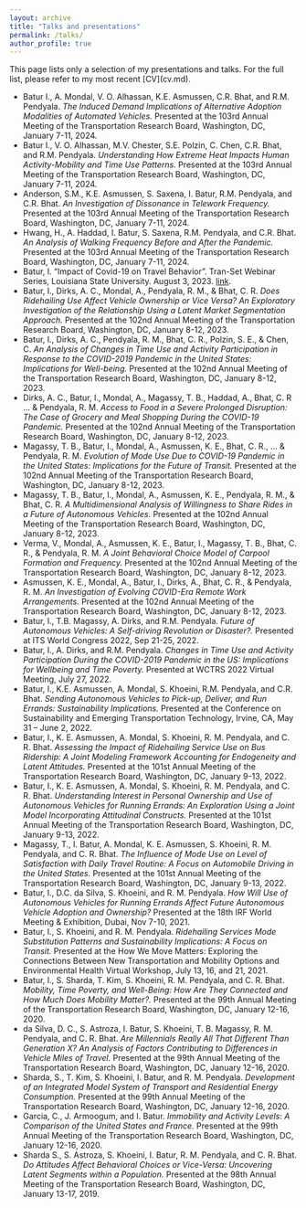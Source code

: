 ```yaml
---
layout: archive
title: "Talks and presentations"
permalink: /talks/
author_profile: true
---
```

<link rel="stylesheet" href="https://cdn.jsdelivr.net/npm/bootstrap-icons@1.7.2/font/bootstrap-icons.css">    
This page lists only a selection of my presentations and talks. For the full list, please refer to my most recent [CV](cv.md).

- <span style="font-size:14px">Batur I., A. Mondal, V. O. Alhassan, K.E. Asmussen, C.R. Bhat, and R.M. Pendyala. <i> The Induced Demand Implications of Alternative Adoption Modalities of Automated Vehicles. </i> Presented at the 103rd Annual Meeting of the Transportation Research Board, Washington, DC, January 7-11, 2024.</span>
- <span style="font-size:14px">Batur I., V. O. Alhassan, M.V. Chester, S.E. Polzin, C. Chen, C.R. Bhat, and R.M. Pendyala. <i> Understanding How Extreme Heat Impacts Human Activity-Mobility and Time Use Patterns. </i> Presented at the 103rd Annual Meeting of the Transportation Research Board, Washington, DC, January 7-11, 2024.</span>
- <span style="font-size:14px">Anderson, S.M., K.E. Asmussen, S. Saxena, I. Batur, R.M. Pendyala, and C.R. Bhat. <i> An Investigation of Dissonance in Telework Frequency. </i>  Presented at the 103rd Annual Meeting of the Transportation Research Board, Washington, DC, January 7-11, 2024. </span>
- <span style="font-size:14px">Hwang, H., A. Haddad, I. Batur, S. Saxena, R.M. Pendyala, and C.R. Bhat. <i> An Analysis of Walking Frequency Before and After the Pandemic. </i> Presented at the 103rd Annual Meeting of the Transportation Research Board, Washington, DC, January 7-11, 2024.</span>
- <span style="font-size:14px"> Batur, I. “Impact of Covid-19 on Travel Behavior”. Tran-Set Webinar Series, Louisiana State University. August 3, 2023. [link](https://transet.lsu.edu/wp-content/uploads/sites/16/2023/08/Flyer-on-Tran-SET-website.pdf).</span>
- <span style="font-size:14px">Batur, I., Dirks, A. C., Mondal, A., Pendyala, R. M., & Bhat, C. R. <i> Does Ridehailing Use Affect Vehicle Ownership or Vice Versa? An Exploratory Investigation of the Relationship Using a Latent Market Segmentation Approach. </i> Presented at the 102nd Annual Meeting of the Transportation Research Board, Washington, DC, January 8-12, 2023.</span>
- <span style="font-size:14px">Batur, I., Dirks, A. C., Pendyala, R. M., Bhat, C. R., Polzin, S. E., & Chen, C. <i> An Analysis of Changes in Time Use and Activity Participation in Response to the COVID-2019 Pandemic in the United States: Implications for Well-being. </i> Presented at the 102nd Annual Meeting of the Transportation Research Board, Washington, DC, January 8-12, 2023.</span>
- <span style="font-size:14px">Dirks, A. C., Batur, I., Mondal, A., Magassy, T. B., Haddad, A., Bhat, C. R ... & Pendyala, R. M. <i> Access to Food in a Severe Prolonged Disruption: The Case of Grocery and Meal Shopping During the COVID-19 Pandemic. </i> Presented at the 102nd Annual Meeting of the Transportation Research Board, Washington, DC, January 8-12, 2023.</span>
- <span style="font-size:14px">Magassy, T. B., Batur, I., Mondal, A., Asmussen, K. E., Bhat, C. R., ... & Pendyala, R. M. <i> Evolution of Mode Use Due to COVID-19 Pandemic in the United States: Implications for the Future of Transit. </i> Presented at the 102nd Annual Meeting of the Transportation Research Board, Washington, DC, January 8-12, 2023.</span>
- <span style="font-size:14px">Magassy, T. B., Batur, I., Mondal, A., Asmussen, K. E., Pendyala, R. M., & Bhat, C. R. <i> A Multidimensional Analysis of Willingness to Share Rides in a Future of Autonomous Vehicles. </i> Presented at the 102nd Annual Meeting of the Transportation Research Board, Washington, DC, January 8-12, 2023.</span>
- <span style="font-size:14px">Verma, V., Mondal, A., Asmussen, K. E., Batur, I., Magassy, T. B., Bhat, C. R., & Pendyala, R. M. <i> A Joint Behavioral Choice Model of Carpool Formation and Frequency. </i> Presented at the 102nd Annual Meeting of the Transportation Research Board, Washington, DC, January 8-12, 2023.</span>
- <span style="font-size:14px">Asmussen, K. E., Mondal, A., Batur, I., Dirks, A., Bhat, C. R., & Pendyala, R. M. <i> An Investigation of Evolving COVID-Era Remote Work Arrangements. </i> Presented at the 102nd Annual Meeting of the Transportation Research Board, Washington, DC, January 8-12, 2023.</span>
- <span style="font-size:14px">Batur, I., T.B. Magassy, A. Dirks, and R.M. Pendyala. <i> Future of Autonomous Vehicles: A Self-driving Revolution or Disaster?. </i> Presented at ITS World Congress 2022, Sep 21-25, 2022.</span>
- <span style="font-size:14px">Batur, I., A. Dirks, and R.M. Pendyala. <i>Changes in Time Use and Activity Participation During the COVID-2019 Pandemic in the US: Implications for Wellbeing and Time Poverty. </i> Presented at WCTRS 2022 Virtual Meeting, July 27, 2022.</span>
- <span style="font-size:14px">Batur, I., K.E. Asmussen, A. Mondal, S. Khoeini, R.M. Pendyala, and C.R. Bhat. <i> Sending Autonomous Vehicles to Pick-up, Deliver, and Run Errands: Sustainability Implications. </i> Presented at the Conference on Sustainability and Emerging Transportation Technology, Irvine, CA, May 31 – June 2, 2022.</span>
- <span style="font-size:14px">Batur, I., K. E. Asmussen, A. Mondal, S. Khoeini, R. M. Pendyala, and C. R. Bhat. <i> Assessing the Impact of Ridehailing Service Use on Bus Ridership: A Joint Modeling Framework Accounting for Endogeneity and Latent Attitudes. </i> Presented at the 101st Annual Meeting of the Transportation Research Board, Washington, DC, January 9-13, 2022.</span>
- <span style="font-size:14px">Batur, I., K. E. Asmussen, A. Mondal, S. Khoeini, R. M. Pendyala, and C. R. Bhat. <i> Understanding Interest in Personal Ownership and Use of Autonomous Vehicles for Running Errands: An Exploration Using a Joint Model Incorporating Attitudinal Constructs. </i> Presented at the 101st Annual Meeting of the Transportation Research Board, Washington, DC, January 9-13, 2022.</span>
- <span style="font-size:14px">Magassy, T., I. Batur, A. Mondal, K. E. Asmussen, S. Khoeini, R. M. Pendyala, and C. R. Bhat. <i> The Influence of Mode Use on Level of Satisfaction with Daily Travel Routine: A Focus on Automobile Driving in the United States. </i> Presented at the 101st Annual Meeting of the Transportation Research Board, Washington, DC, January 9-13, 2022.</span>
- <span style="font-size:14px">Batur, I., D.C. da Silva, S. Khoeini, and R. M. Pendyala. <i> How Will Use of Autonomous Vehicles for Running Errands Affect Future Autonomous Vehicle Adoption and Ownership? </i> Presented at the 18th IRF World Meeting & Exhibition, Dubai, Nov 7-10, 2021.</span>
- <span style="font-size:14px">Batur, I., S. Khoeini, and R. M. Pendyala. <i> Ridehailing Services Mode Substitution Patterns and Sustainability Implications: A Focus on Transit. </i> Presented at the How We Move Matters: Exploring the Connections Between New Transportation and Mobility Options and Environmental Health Virtual Workshop, July 13, 16, and 21, 2021.</span>
- <span style="font-size:14px">Batur, I., S. Sharda, T. Kim, S. Khoeini, R. M. Pendyala, and C. R. Bhat. <i> Mobility, Time Poverty, and Well-Being: How Are They Connected and How Much Does Mobility Matter?. </i> Presented at the 99th Annual Meeting of the Transportation Research Board, Washington, DC, January 12-16, 2020.</span>
- <span style="font-size:14px">da Silva, D. C., S. Astroza, I. Batur, S. Khoeini, T. B. Magassy, R. M. Pendyala, and C. R. Bhat. <i> Are Millennials Really All That Different Than Generation X? An Analysis of Factors Contributing to Differences in Vehicle Miles of Travel. </i> Presented at the 99th Annual Meeting of the Transportation Research Board, Washington, DC, January 12-16, 2020.</span>
- <span style="font-size:14px">Sharda, S., T. Kim, S. Khoeini, I. Batur, and R. M. Pendyala. <i> Development of an Integrated Model System of Transport and Residential Energy Consumption. </i> Presented at the 99th Annual Meeting of the Transportation Research Board, Washington, DC, January 12-16, 2020.</span>
- <span style="font-size:14px">Garcia, C., J. Armoogum, and I. Batur. <i> Immobility and Activity Levels: A Comparison of the United States and France. </i> Presented at the 99th Annual Meeting of the Transportation Research Board, Washington, DC, January 12-16, 2020.</span>
- <span style="font-size:14px">Sharda S., S. Astroza, S. Khoeini, I. Batur, R. M. Pendyala, and C. R. Bhat. <i> Do Attitudes Affect Behavioral Choices or Vice-Versa: Uncovering Latent Segments within a Population. </i> Presented at the 98th Annual Meeting of the Transportation Research Board, Washington, DC, January 13-17, 2019.</span>

